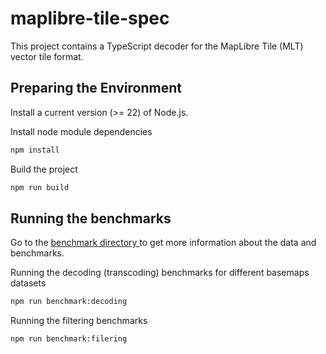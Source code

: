 # maplibre-tile-spec

This project contains a TypeScript decoder for the MapLibre Tile (MLT) vector tile format.

## Preparing the Environment 

Install a current version (>= 22) of Node.js.

Install node module dependencies
```bash
npm install
```

Build the project
```bash
npm run build
```

## Running the benchmarks

Go to the [benchmark directory ](./benchmark)to get more information about the data and benchmarks.

Running the decoding (transcoding) benchmarks for different basemaps datasets
```bash
npm run benchmark:decoding
```

Running the filtering benchmarks 
```bash
npm run benchmark:filering
```

